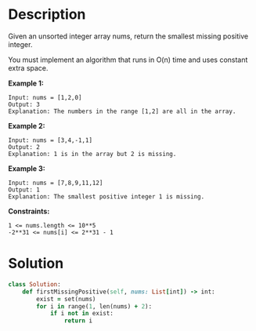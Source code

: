# Description
Given an unsorted integer array nums, return the smallest missing positive integer.

You must implement an algorithm that runs in O(n) time and uses constant extra space.

**Example 1:**
```
Input: nums = [1,2,0]
Output: 3
Explanation: The numbers in the range [1,2] are all in the array.
```
**Example 2:**
```
Input: nums = [3,4,-1,1]
Output: 2
Explanation: 1 is in the array but 2 is missing.
```
**Example 3:**
```
Input: nums = [7,8,9,11,12]
Output: 1
Explanation: The smallest positive integer 1 is missing.
```
**Constraints:**
```
1 <= nums.length <= 10**5
-2**31 <= nums[i] <= 2**31 - 1
```
# Solution
```ruby
class Solution:
    def firstMissingPositive(self, nums: List[int]) -> int:
        exist = set(nums)
        for i in range(1, len(nums) + 2):
            if i not in exist:
                return i
```
